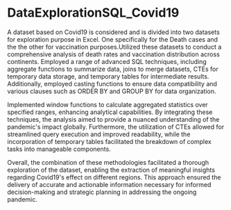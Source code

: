 # DataExplorationSQL_Covid19

A dataset based on Covid19 is considered and is divided into two datasets for exploration purpose in Excel. One specifically for the Death cases and the the other for vaccination purposes.Utilized these datasets to conduct a comprehensive analysis of death rates and vaccination distribution across continents. Employed a range of advanced SQL techniques, including aggregate functions to summarize data, joins to merge datasets, CTEs for temporary data storage, and temporary tables for intermediate results. Additionally, employed casting functions to ensure data compatibility and various clauses such as ORDER BY and GROUP BY for data organization.

Implemented window functions to calculate aggregated statistics over specified ranges, enhancing analytical capabilities. By integrating these techniques, the analysis aimed to provide a nuanced understanding of the pandemic's impact globally. Furthermore, the utilization of CTEs allowed for streamlined query execution and improved readability, while the incorporation of temporary tables facilitated the breakdown of complex tasks into manageable components.

Overall, the combination of these methodologies facilitated a thorough exploration of the dataset, enabling the extraction of meaningful insights regarding Covid19's effect on different regions. This approach ensured the delivery of accurate and actionable information necessary for informed decision-making and strategic planning in addressing the ongoing pandemic.
